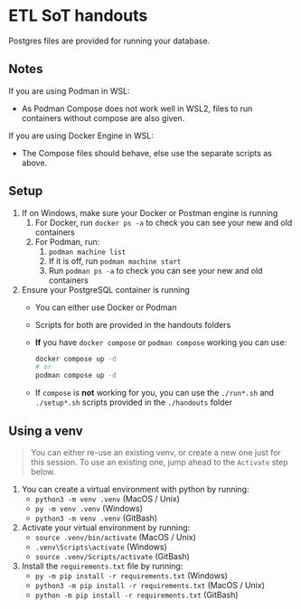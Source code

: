 # ETL SoT handouts

Postgres files are provided for running your database.

## Notes

If you are using Podman in WSL:

- As Podman Compose does not work well in WSL2, files to run containers without compose are also given.

If you are using Docker Engine in WSL:

- The Compose files should behave, else use the separate scripts as above.

## Setup

1. If on Windows, make sure your Docker or Postman engine is running
    1. For Docker, run `docker ps -a` to check you can see your new and old containers
    1. For Podman, run:
        1. `podman machine list`
        1. If it is off, run `podman machine start`
        1. Run `podman ps -a` to check you can see your new and old containers
1. Ensure your PostgreSQL container is running
    - You can either use Docker or Podman
    - Scripts for both are provided in the handouts folders
    - **If** you have `docker compose` or `podman compose` working you can use:

        ```sh
        docker compose up -d
        # or
        podman compose up -d
        ```

    - If `compose` is **not** working for you, you can use the `./run*.sh` and `./setup*.sh` scripts provided in the `./handouts` folder

## Using a venv

> You can either re-use an existing venv, or create a new one just for this session. To use an existing one, jump ahead to the `Activate` step below.

1. You can create a virtual environment with python by running:
    - `python3 -m venv .venv` (MacOS / Unix)
    - `py -m venv .venv` (Windows)
    - `python3 -m venv .venv` (GitBash)
1. Activate your virtual environment by running:
    - `source .venv/bin/activate` (MacOS / Unix)
    - `.venv\Scripts\activate` (Windows)
    - `source .venv/Scripts/activate` (GitBash)
1. Install the `requirements.txt` file by running:
    - `py -m pip install -r requirements.txt` (Windows)
    - `python3 -m pip install -r requirements.txt` (MacOS / Unix)
    - `python -m pip install -r requirements.txt` (GitBash)
